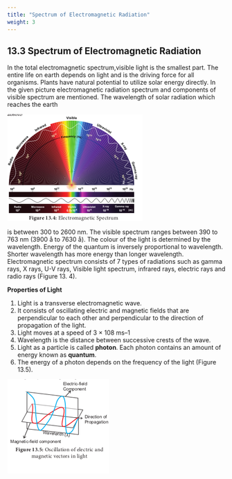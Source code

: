```yaml
---
title: "Spectrum of Electromagnetic Radiation"
weight: 3
---
```




## 13.3 Spectrum of Electromagnetic Radiation

In the total electromagnetic spectrum,visible light is the smallest part. The entire life on earth depends on light and is the driving force for all organisms. Plants have natural potential to utilize solar energy directly. In the given picture electromagnetic radiation spectrum and components of visible spectrum are mentioned. The wavelength of solar radiation which reaches the earth

![Alt text](13.4.png)

is between 300 to 2600 nm. The visible spectrum ranges between 390 to 763 nm (3900 å to 7630 å). The colour of the light is determined by the wavelength. Energy of the quantum is inversely proportional to wavelength. Shorter wavelength has more energy than longer wavelength. Electromagnetic spectrum consists of 7 types of radiations such as gamma rays, X rays, U-V rays, Visible light spectrum, infrared rays, electric rays and radio rays (Figure 13. 4).

**Properties of Light**

1. Light is a transverse electromagnetic wave.
2. It consists of oscillating electric and magnetic fields that are perpendicular to each other and perpendicular to the direction of propagation of the light.
3. Light moves at a speed of 3 × 108 ms–1
4. Wavelength is the distance between successive crests of the wave.
5. Light as a particle is called **photon**. Each photon contains an amount of energy known as **quantum**.
6. The energy of a photon depends on the frequency of the light (Figure 13.5).

![ Oscillation of electric and magnetic vectors in light  ](13.5.png)

